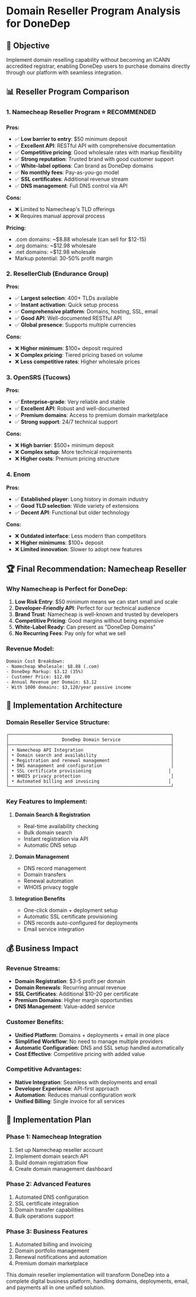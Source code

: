 # Domain Reseller Program Analysis for DoneDep

## 🎯 Objective
Implement domain reselling capability without becoming an ICANN accredited registrar, enabling DoneDep users to purchase domains directly through our platform with seamless integration.

## 📊 Reseller Program Comparison

### **1. Namecheap Reseller Program** ⭐ **RECOMMENDED**
**Pros:**
- ✅ **Low barrier to entry**: $50 minimum deposit
- ✅ **Excellent API**: RESTful API with comprehensive documentation
- ✅ **Competitive pricing**: Good wholesale rates with markup flexibility
- ✅ **Strong reputation**: Trusted brand with good customer support
- ✅ **White-label options**: Can brand as DoneDep domains
- ✅ **No monthly fees**: Pay-as-you-go model
- ✅ **SSL certificates**: Additional revenue stream
- ✅ **DNS management**: Full DNS control via API

**Cons:**
- ❌ Limited to Namecheap's TLD offerings
- ❌ Requires manual approval process

**Pricing:**
- .com domains: ~$8.88 wholesale (can sell for $12-15)
- .org domains: ~$12.98 wholesale
- .net domains: ~$12.98 wholesale
- Markup potential: 30-50% profit margin

### **2. ResellerClub (Endurance Group)**
**Pros:**
- ✅ **Largest selection**: 400+ TLDs available
- ✅ **Instant activation**: Quick setup process
- ✅ **Comprehensive platform**: Domains, hosting, SSL, email
- ✅ **Good API**: Well-documented RESTful API
- ✅ **Global presence**: Supports multiple currencies

**Cons:**
- ❌ **Higher minimum**: $100+ deposit required
- ❌ **Complex pricing**: Tiered pricing based on volume
- ❌ **Less competitive rates**: Higher wholesale prices

### **3. OpenSRS (Tucows)**
**Pros:**
- ✅ **Enterprise-grade**: Very reliable and stable
- ✅ **Excellent API**: Robust and well-documented
- ✅ **Premium domains**: Access to premium domain marketplace
- ✅ **Strong support**: 24/7 technical support

**Cons:**
- ❌ **High barrier**: $500+ minimum deposit
- ❌ **Complex setup**: More technical requirements
- ❌ **Higher costs**: Premium pricing structure

### **4. Enom**
**Pros:**
- ✅ **Established player**: Long history in domain industry
- ✅ **Good TLD selection**: Wide variety of extensions
- ✅ **Decent API**: Functional but older technology

**Cons:**
- ❌ **Outdated interface**: Less modern than competitors
- ❌ **Higher minimums**: $100+ deposit
- ❌ **Limited innovation**: Slower to adopt new features

## 🏆 **Final Recommendation: Namecheap Reseller**

### **Why Namecheap is Perfect for DoneDep:**

1. **Low Risk Entry**: $50 minimum means we can start small and scale
2. **Developer-Friendly API**: Perfect for our technical audience
3. **Brand Trust**: Namecheap is well-known and trusted by developers
4. **Competitive Pricing**: Good margins without being expensive
5. **White-Label Ready**: Can present as "DoneDep Domains"
6. **No Recurring Fees**: Pay only for what we sell

### **Revenue Model:**
```
Domain Cost Breakdown:
- Namecheap Wholesale: $8.88 (.com)
- DoneDep Markup: $3.12 (35%)
- Customer Price: $12.00
- Annual Revenue per Domain: $3.12
- With 1000 domains: $3,120/year passive income
```

## 🔧 Implementation Architecture

### **Domain Reseller Service Structure:**
```
┌─────────────────────────────────────────────────────────────┐
│                    DoneDep Domain Service                   │
├─────────────────────────────────────────────────────────────┤
│ • Namecheap API Integration                                 │
│ • Domain search and availability                            │
│ • Registration and renewal management                       │
│ • DNS management and configuration                          │
│ • SSL certificate provisioning                             │
│ • WHOIS privacy protection                                  │
│ • Automated billing and invoicing                          │
└─────────────────────────────────────────────────────────────┘
```

### **Key Features to Implement:**

1. **Domain Search & Registration**
   - Real-time availability checking
   - Bulk domain search
   - Instant registration via API
   - Automatic DNS setup

2. **Domain Management**
   - DNS record management
   - Domain transfers
   - Renewal automation
   - WHOIS privacy toggle

3. **Integration Benefits**
   - One-click domain + deployment setup
   - Automatic SSL certificate provisioning
   - DNS records auto-configured for deployments
   - Email service integration

## 💰 Business Impact

### **Revenue Streams:**
- **Domain Registration**: $3-5 profit per domain
- **Domain Renewals**: Recurring annual revenue
- **SSL Certificates**: Additional $10-20 per certificate
- **Premium Domains**: Higher margin opportunities
- **DNS Management**: Value-added service

### **Customer Benefits:**
- **Unified Platform**: Domains + deployments + email in one place
- **Simplified Workflow**: No need to manage multiple providers
- **Automatic Configuration**: DNS and SSL setup handled automatically
- **Cost Effective**: Competitive pricing with added value

### **Competitive Advantages:**
- **Native Integration**: Seamless with deployments and email
- **Developer Experience**: API-first approach
- **Automation**: Reduces manual configuration work
- **Unified Billing**: Single invoice for all services

## 🚀 Implementation Plan

### **Phase 1: Namecheap Integration**
1. Set up Namecheap reseller account
2. Implement domain search API
3. Build domain registration flow
4. Create domain management dashboard

### **Phase 2: Advanced Features**
1. Automated DNS configuration
2. SSL certificate integration
3. Domain transfer capabilities
4. Bulk operations support

### **Phase 3: Business Features**
1. Automated billing and invoicing
2. Domain portfolio management
3. Renewal notifications and automation
4. Premium domain marketplace

This domain reseller implementation will transform DoneDep into a complete digital business platform, handling domains, deployments, email, and payments all in one unified solution.

